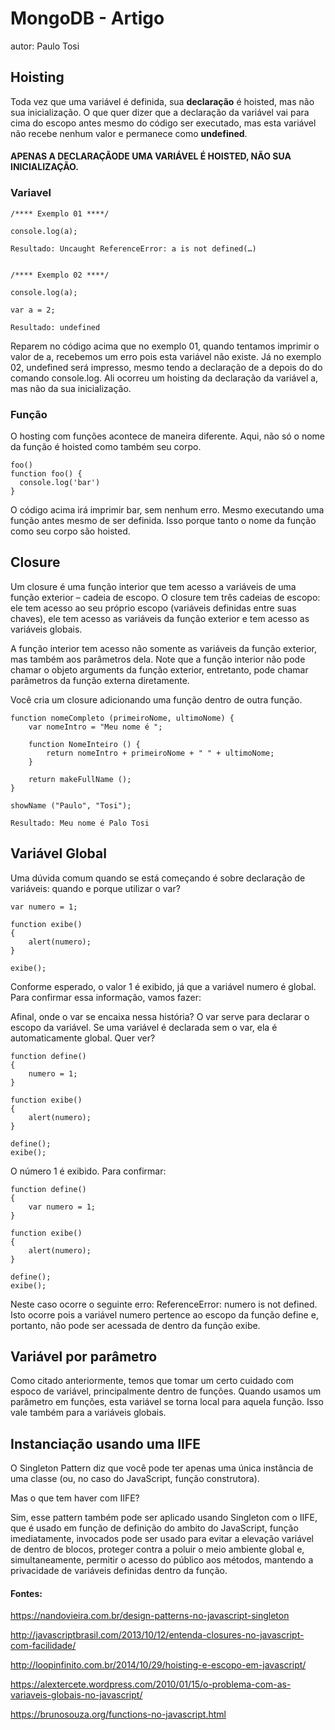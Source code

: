 # MongoDB - Artigo
autor: Paulo Tosi

## Hoisting

Toda vez que uma variável é definida, sua **declaração** é hoisted, mas não sua inicialização. O que quer dizer que a declaração da variável vai para cima do escopo antes mesmo do código ser executado, mas esta variável não recebe nenhum valor e permanece como **undefined**.

####  APENAS A DECLARAÇÃODE UMA VARIÁVEL É HOISTED, NÃO SUA INICIALIZAÇÃO.

### Variavel


```
/**** Exemplo 01 ****/

console.log(a);

Resultado: Uncaught ReferenceError: a is not defined(…)


/**** Exemplo 02 ****/

console.log(a);

var a = 2;

Resultado: undefined

```

Reparem no código acima que no exemplo 01, quando tentamos imprimir o valor de a, recebemos um erro pois esta variável não existe. Já no exemplo 02, undefined será impresso, mesmo tendo a declaração de a depois do do comando console.log. Ali ocorreu um hoisting da declaração da variável a, mas não da sua inicialização.

### Função

O hosting com funções acontece de maneira diferente. Aqui, não só o nome da função é hoisted como também seu corpo.

```
foo()
function foo() {
  console.log('bar')
}

```

O código acima irá imprimir bar, sem nenhum erro. Mesmo executando uma função antes mesmo de ser definida. Isso porque tanto o nome da função como seu corpo são hoisted.

## Closure

Um closure é uma função interior que tem acesso a variáveis de uma função exterior – cadeia de escopo. O closure tem três cadeias de escopo: ele tem acesso ao seu próprio escopo (variáveis definidas entre suas chaves), ele tem acesso as variáveis da função exterior e tem acesso as variáveis globais.

A função interior tem acesso não somente as variáveis da função exterior, mas também aos parâmetros dela. Note que a função interior não pode chamar o objeto arguments da função exterior, entretanto, pode chamar parâmetros da função externa diretamente.

Você cria um closure adicionando uma função dentro de outra função.

```
function nomeCompleto (primeiroNome, ultimoNome) {
    var nomeIntro = "Meu nome é ";

    function NomeInteiro () {
        return nomeIntro + primeiroNome + " " + ultimoNome;
    }

    return makeFullName ();
}

showName ("Paulo", "Tosi");

Resultado: Meu nome é Palo Tosi

```


## Variável Global

Uma dúvida comum quando se está começando é sobre declaração de variáveis: quando e porque utilizar o var?


```
var numero = 1;

function exibe()
{
    alert(numero);
}

exibe();

```
Conforme esperado, o valor 1 é exibido, já que a variável numero é global. Para confirmar essa informação, vamos fazer:

Afinal, onde o var se encaixa nessa história? O var serve para declarar o escopo da variável. Se uma variável é declarada sem o var, ela é automaticamente global. Quer ver?

```
function define()
{
    numero = 1;
}

function exibe()
{
    alert(numero);
}

define();
exibe();

```

O número 1 é exibido. Para confirmar:

```
function define()
{
    var numero = 1;
}

function exibe()
{
    alert(numero);
}

define();
exibe();

```
Neste caso ocorre o seguinte erro: ReferenceError: numero is not defined. Isto ocorre pois a variável numero pertence ao escopo da função define e, portanto, não pode ser acessada de dentro da função exibe.

## Variável por parâmetro

Como citado anteriormente, temos que tomar um certo cuidado com espoco de variável,  principalmente dentro de funções.
Quando usamos um parâmetro em funções, esta variável se torna local para aquela função. Isso vale também para a variáveis globais.

## Instanciação usando uma IIFE

O Singleton Pattern diz que você pode ter apenas uma única instância de uma classe (ou, no caso do JavaScript, função construtora).

Mas o que tem haver com IIFE?

Sim, esse pattern também pode ser aplicado usando Singleton com o IIFE, que é usado em função de definição do ambito do JavaScript, função imediatamente, invocados pode ser usado para evitar
a elevação variável de dentro de blocos, proteger contra a poluir o meio ambiente global e,
simultaneamente, permitir o acesso do público aos métodos, mantendo a privacidade de variáveis
definidas dentro da função.



#### Fontes:

https://nandovieira.com.br/design-patterns-no-javascript-singleton

http://javascriptbrasil.com/2013/10/12/entenda-closures-no-javascript-com-facilidade/

http://loopinfinito.com.br/2014/10/29/hoisting-e-escopo-em-javascript/

https://alextercete.wordpress.com/2010/01/15/o-problema-com-as-variaveis-globais-no-javascript/

https://brunosouza.org/functions-no-javascript.html